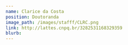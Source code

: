 ```yaml
---
name: Clarice da Costa
position: Doutoranda
image_path: /images/stafff/CLRC.png
link: http://lattes.cnpq.br/3282531168329359
blurb:
---
```

